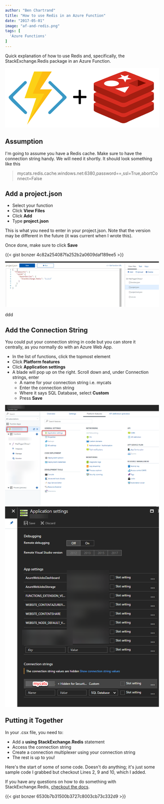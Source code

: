 ```yaml
---
author: "Ben Chartrand"
title: "How to use Redis in an Azure Function"
date: "2017-05-01"
image: "af-and-redis.png"
tags: [
  'Azure Functions'
]
---
```


Quick explanation of how to use Redis and, specifically, the StackExchange.Redis package in an Azure Function.

![af and redis](images/af-and-redis.png)

## Assumption

I'm going to assume you have a Redis cache. Make sure to have the connection string handy. We will need it shortly. It should look something like this

> mycats.redis.cache.windows.net:6380,password==,ssl=True,abortConnect=False

## Add a project.json

- Select your function
- Click **View Files**
- Click **Add**
- Type **project.json**

This is what you need to enter in your project.json. Note that the version may be different in the future (it was current when I wrote this).

Once done, make sure to click **Save**

{{< gist bcnzer 4c82a254087fa252b2a0609daf189ee5 >}}

[![redis-af-projectjson](images/redis-af-projectjson.png)](https://liftcodeplay.files.wordpress.com/2017/05/redis-af-projectjson.png)

ddd

## Add the Connection String

You could put your connection string in code but you can store it centrally, as you normally do with an Azure Web App.

- In the list of functions, click the topmost element
- Click **Platform features**
- Click **Application settings**
- A blade will pop up on the right. Scroll down and, under Connection strings, enter
    - A name for your connection string i.e. mycats
    - Enter the connection string
    - Where it says SQL Database, select **Custom**
    - Press **Save**

[![redis-af-connectionstring](images/redis-af-connectionstring.png)](https://liftcodeplay.files.wordpress.com/2017/05/redis-af-connectionstring.png)![redis-af-application-settings](images/redis-af-application-settings.png)

## Putting it Together

In your .csx file, you need to:

- Add a **using StackExchange.Redis** statement
- Access the connection string
- Create a connection multiplexer using your connection string
- The rest is up to you!

Here's the start of some of some code. Doesn't do anything; it's just some sample code I grabbed but checkout Lines 2, 9 and 10, which I added.

If you have any questions on how to do something with StackExchange.Redis, [checkout the docs](https://stackexchange.github.io/StackExchange.Redis/).

{{< gist bcnzer 6530b7b31500b3727c8003cb73c332d9 >}}
